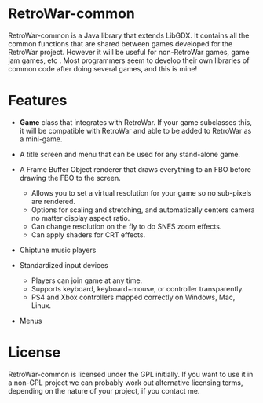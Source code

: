 RetroWar-common
===============

RetroWar-common is a Java library that extends LibGDX.  It contains all the common functions that are shared
between games developed for the RetroWar project.  However it will be useful for non-RetroWar games, game jam games, etc
.  Most programmers seem to develop their own libraries of common code after doing several games, and this is mine!

# Features

* **Game** class that integrates with RetroWar.  If your game subclasses this, it will be compatible with RetroWar
and able to be added to RetroWar as a mini-game.

* A title screen and menu that can be used for any stand-alone game.

* A Frame Buffer Object renderer that draws everything to an FBO before drawing the FBO to the screen.
  * Allows you to set a virtual resolution for your game so no sub-pixels are rendered.
  * Options for scaling and stretching, and automatically centers camera no matter display aspect ratio.
  * Can change resolution on the fly to do SNES zoom effects.
  * Can apply shaders for CRT effects.

* Chiptune music players

* Standardized input devices
  * Players can join game at any time.
  * Supports keyboard, keyboard+mouse, or controller transparently.
  * PS4 and Xbox controllers mapped correctly on Windows, Mac, Linux.

* Menus

# License

RetroWar-common is licensed under the GPL initially.   If you want to use it in a non-GPL project we can probably
work out alternative licensing terms, depending on the nature of your project, if you contact me.